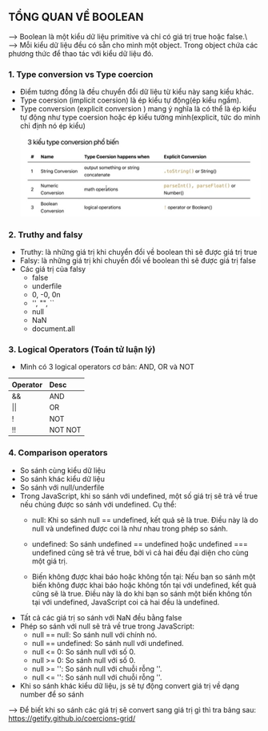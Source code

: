 ## TỔNG QUAN VỀ BOOLEAN
--> Boolean là một kiểu dữ liệu primitive  và chỉ có giá trị true hoặc false.\\\
--> Mỗi kiểu dữ liệu đều có sẵn cho mình một object. Trong object chứa các phương thức để thao tác với kiểu dữ liệu đó.
### 1. Type conversion vs Type coercion
- Điểm tương đồng là đều chuyển đổi dữ liệu từ kiểu này sang kiểu khác.
- Type coersion (implicit coersion) là ép kiểu tự động(ép kiểu ngầm).
- Type conversion (explicit conversion ) mang ý nghĩa là có thể là ép kiểu tự động như type coersion hoặc ép kiểu tường minh(explicit, tức do mình chỉ định nó ép kiểu)
![alt text](../images/TypeConversion.png)

### 2. Truthy and falsy
- Truthy: là những giá trị khi chuyển đổi về boolean thì sẽ được giá trị true
- Falsy: là những giá trị khi chuyển đổi về boolean thì sẽ được giá trị false
- Các giá trị của falsy
    - false
    - underfile
    - 0, -0, 0n
    - '', "", ``
    - null
    - NaN
    - document.all

### 3. Logical Operators (Toán tử luận lý)
- Mình có 3 logical operators cơ bản: AND, OR và NOT

| Operator |  Desc      |
|:---------| :----------|
| &&       |  AND       |
| \|\|     |  OR        |
| !        |  NOT       |
| !!       |  NOT NOT   |


### 4. Comparison operators
- So sánh cùng kiểu dữ liệu
- So sánh khác kiểu dữ liệu
- So sánh với null/underfile
- Trong JavaScript, khi so sánh với undefined, một số giá trị sẽ trả về true nếu chúng được so sánh với undefined. Cụ thể:
    + null: Khi so sánh null == undefined, kết quả sẽ là true. Điều này là do null và undefined được coi là như nhau trong phép so sánh.

    + undefined: So sánh undefined == undefined hoặc undefined === undefined cũng sẽ trả về true, bởi vì cả hai đều đại diện cho cùng một giá trị.

    + Biến không được khai báo hoặc không tồn tại: Nếu bạn so sánh một biến không được khai báo hoặc không tồn tại với undefined, kết quả cũng sẽ là true. Điều này là do khi bạn so sánh một biến không tồn tại với undefined, JavaScript coi cả hai đều là undefined.
- Tất cả các giá trị so sánh với NaN đều bằng false
- Phép so sánh với null sẽ trả về true trong JavaScript:
    + null == null: So sánh null với chính nó.
    + null == undefined: So sánh null với undefined.
    + null <= 0: So sánh null với số 0.
    + null >= 0: So sánh null với số 0.
    + null >= '': So sánh null với chuỗi rỗng ''.
    + null <= '': So sánh null với chuỗi rỗng ''.
- Khi so sánh khác kiểu dữ liệu, js sẽ tự động convert giá trị về dạng number để so sánh

--> Để biết khi so sánh các giá trị sẽ convert sang giá trị gì thì tra bảng sau: https://getify.github.io/coercions-grid/

